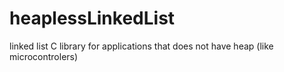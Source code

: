 # heaplessLinkedList
linked list C library for applications that does not have heap (like microcontrolers)
